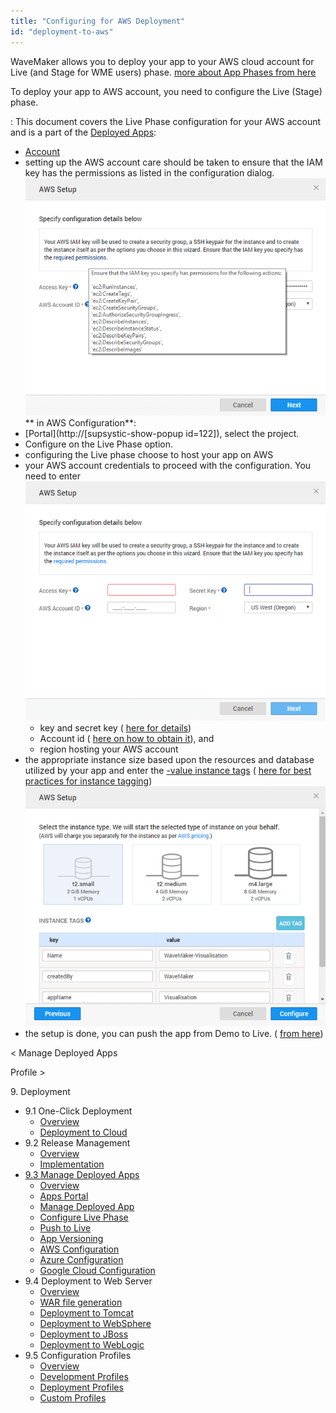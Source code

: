 ```yaml
---
title: "Configuring for AWS Deployment"
id: "deployment-to-aws"
---
```


WaveMaker allows you to deploy your app to your AWS cloud account for Live (and Stage for WME users) phase. [more about App Phases from here](/learn/app-development/deployment/release-management/)

To deploy your app to AWS account, you need to configure the Live (Stage) phase.

: This document covers the Live Phase configuration for your AWS account and is a part of the [Deployed Apps](/learn/app-development/deployment/manage-deployed-apps/):

- [Account](https://aws.amazon.com/)
- setting up the AWS account care should be taken to ensure that the IAM key has the permissions as listed in the configuration dialog. [![](../assets/deploy_aws_perms.png)](../assets/deploy_aws_perms.png) ** in AWS Configuration**:
- [Portal](http://[supsystic-show-popup id=122]), select the project.
- Configure on the Live Phase option.
- configuring the Live phase choose to host your app on AWS
- your AWS account credentials to proceed with the configuration. You need to enter [![](../assets/deploy_aws_account.png)](../assets/deploy_aws_account.png)
    - key and secret key ( [here for details](https://aws.amazon.com/developers/access-keys/))
    - Account id ( [here on how to obtain it](http://docs.aws.amazon.com/IAM/latest/UserGuide/console_account-alias.html)), and
    - region hosting your AWS account
- the appropriate instance size based upon the resources and database utilized by your app and enter the [\-value instance tags](http://docs.aws.amazon.com/AWSEC2/latest/UserGuide/Using_Tags.html) ( [here for best practices for instance tagging](https://aws.amazon.com/premiumsupport/knowledge-center/ec2-resource-tags/)) [![](../assets/deploy_aws_instance.png)](../assets/deploy_aws_instance.png)
- the setup is done, you can push the app from Demo to Live. ( [from here](/learn/app-development/deployment/manage-deployed-apps/#push-to-live))

< Manage Deployed Apps

Profile >

9\. Deployment

- 9.1 One-Click Deployment
    - [Overview](/learn/app-development/deployment/one-click-deployment/)
    - [Deployment to Cloud](/learn/app-development/deployment/one-click-deployment/#cloud-deployment)
- 9.2 Release Management
    - [Overview](/learn/app-development/deployment/release-management/)
    - [Implementation](/learn/app-development/deployment/release-management/#working)
- [9.3 Manage Deployed Apps](/learn/app-development/deployment/manage-deployed-apps/)
    - [Overview](/learn/app-development/deployment/manage-deployed-apps/)
    - [Apps Portal](/learn/app-development/deployment/manage-deployed-apps/#apps-portal)
    - [Manage Deployed App](/learn/app-development/deployment/manage-deployed-apps/#manage-deployed-app)
    - [Configure Live Phase](/learn/app-development/deployment/manage-deployed-apps/#configure-live)
    - [Push to Live](/learn/app-development/deployment/manage-deployed-apps/#push-to-live)
    - [App Versioning](/learn/app-development/deployment/manage-deployed-apps/#versioning)
    - [AWS Configuration](#)
    - [Azure Configuration](/learn/app-development/deployment/deployment-to-azure/)
    - [Google Cloud Configuration](/learn/app-development/deployment/deployment-google-cloud/)
- 9.4 Deployment to Web Server
    - [Overview](/learn/app-development/deployment/deployment-web-server/#)
    - [WAR file generation](/learn/app-development/deployment/deployment-web-server/#war-file-generation)
    - [Deployment to Tomcat](/learn/how-tos/wavemaker-application-deployment-tomcat/)
    - [Deployment to WebSphere](/learn/how-tos/wavemaker-application-deployment-websphere-liberty-profile/)
    - [Deployment to JBoss](/learn/how-tos/wavemaker-application-deployment-jboss/)
    - [Deployment to WebLogic](/learn/how-tos/wavemaker-application-deployment-weblogic-application-server/)
- 9.5 Configuration Profiles
    - [Overview](/learn/app-development/deployment/configuration-profiles/)
    - [Development Profiles](/learn/app-development/deployment/configuration-profiles/#dev-profile)
    - [Deployment Profiles](/learn/app-development/deployment/configuration-profiles/#deploy-profile)
    - [Custom Profiles](/learn/app-development/deployment/configuration-profiles/#custom-profile)
